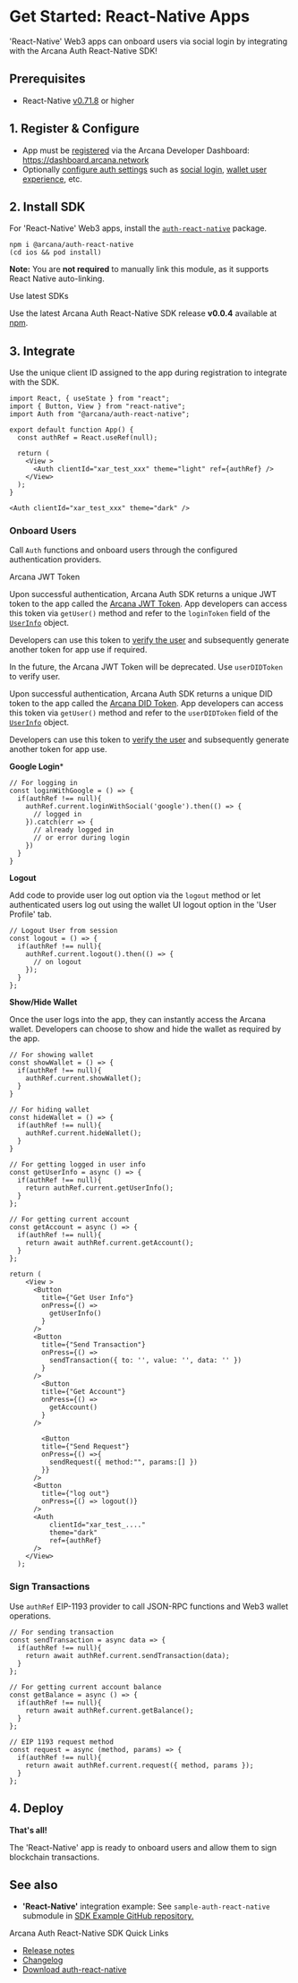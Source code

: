 # Get Started: React-Native Apps

'React-Native' Web3 apps can onboard users via social login by integrating with the Arcana Auth React-Native SDK!

## Prerequisites

- React-Native [v0.71.8](https://reactnative.dev/versions) or higher

## 1. Register & Configure

- App must be [registered](../../../setup/config-auth/register-app/) via the Arcana Developer Dashboard: <https://dashboard.arcana.network>
- Optionally [configure auth settings](../../../setup/config-auth/) such as [social login](../../../concepts/social-login/), [wallet user experience](../../../concepts/anwallet/), etc.

## 2. Install SDK

For 'React-Native' Web3 apps, install the [`auth-react-native`](https://www.npmjs.com/package/@arcana/auth-react-native) package.

```
npm i @arcana/auth-react-native
(cd ios && pod install)

```

**Note:** You are **not required** to manually link this module, as it supports React Native auto-linking.

Use latest SDKs

Use the latest Arcana Auth React-Native SDK release **v0.0.4** available at [npm](https://www.npmjs.com/package/@arcana/auth-react-native).

## 3. Integrate

Use the unique client ID assigned to the app during registration to integrate with the SDK.

```
import React, { useState } from "react";
import { Button, View } from "react-native";
import Auth from "@arcana/auth-react-native";

export default function App() {
  const authRef = React.useRef(null);

  return (
    <View >
      <Auth clientId="xar_test_xxx" theme="light" ref={authRef} />
    </View>
  );
}

```

```
<Auth clientId="xar_test_xxx" theme="dark" />

```

### Onboard Users

Call `Auth` functions and onboard users through the configured authentication providers.

Arcana JWT Token

Upon successful authentication, Arcana Auth SDK returns a unique JWT token to the app called the [Arcana JWT Token](../../../concepts/an-jwt-token/). App developers can access this token via `getUser()` method and refer to the `loginToken` field of the [`UserInfo`](https://authsdk-ref-guide.netlify.app/interfaces/userinfo) object.

Developers can use this token to [verify the user](../../../concepts/jwt-token-validation/) and subsequently generate another token for app use if required.

In the future, the Arcana JWT Token will be deprecated. Use `userDIDToken` to verify user.

Upon successful authentication, Arcana Auth SDK returns a unique DID token to the app called the [Arcana DID Token](../../../concepts/an-jwt-token/). App developers can access this token via `getUser()` method and refer to the `userDIDToken` field of the [`UserInfo`](https://authsdk-ref-guide.netlify.app/interfaces/userinfo) object.

Developers can use this token to [verify the user](../../../concepts/an-did-token/#verify-did-token) and subsequently generate another token for app use.

**Google Login**\*

```
// For logging in
const loginWithGoogle = () => {
  if(authRef !== null){
    authRef.current.loginWithSocial('google').then(() => {
      // logged in
    }).catch(err => {
      // already logged in
      // or error during login
    }) 
  }
}

```

**Logout**

Add code to provide user log out option via the `logout` method or let authenticated users log out using the wallet UI logout option in the 'User Profile' tab.

```
// Logout User from session
const logout = () => {
  if(authRef !== null){
    authRef.current.logout().then(() => {
      // on logout
    });
  }
};

```

**Show/Hide Wallet**

Once the user logs into the app, they can instantly access the Arcana wallet. Developers can choose to show and hide the wallet as required by the app.

```
// For showing wallet
const showWallet = () => {
  if(authRef !== null){
    authRef.current.showWallet();
  }
}

// For hiding wallet
const hideWallet = () => {
  if(authRef !== null){
    authRef.current.hideWallet();
  }
}

```

```
// For getting logged in user info
const getUserInfo = async () => {
  if(authRef !== null){
    return authRef.current.getUserInfo();
  }
};

```

```
// For getting current account
const getAccount = async () => {
  if(authRef !== null){
    return await authRef.current.getAccount();
  }
};

```

```
return (
    <View >
      <Button
        title={"Get User Info"}
        onPress={() =>
          getUserInfo()
        }
      />
      <Button
        title={"Send Transaction"}
        onPress={() =>
          sendTransaction({ to: '', value: '', data: '' })
        }
      />
        <Button
        title={"Get Account"}
        onPress={() =>
          getAccount()
        }
      />

        <Button
        title={"Send Request"}
        onPress={() =>{
          sendRequest({ method:"", params:[] })
        }}
      />
      <Button
        title={"log out"}
        onPress={() => logout()}
      />
      <Auth
          clientId="xar_test_...."
          theme="dark"
          ref={authRef}
      />
    </View>
  );

```

### Sign Transactions

Use `authRef` EIP-1193 provider to call JSON-RPC functions and Web3 wallet operations.

```
// For sending transaction
const sendTransaction = async data => {
  if(authRef !== null){
    return await authRef.current.sendTransaction(data);
  }
};

// For getting current account balance
const getBalance = async () => {
  if(authRef !== null){
    return await authRef.current.getBalance();
  }
};

// EIP 1193 request method
const request = async (method, params) => {
  if(authRef !== null){
    return await authRef.current.request({ method, params });
  }
};

```

## 4. Deploy

**That's all!**

The 'React-Native' app is ready to onboard users and allow them to sign blockchain transactions.

## See also

- **'React-Native'** integration example: See `sample-auth-react-native` submodule in [SDK Example GitHub repository.](https://github.com/arcana-network/auth-examples)

Arcana Auth React-Native SDK Quick Links

- [Release notes](../../../relnotes/latest-auth-release-note/)
- [Changelog](https://github.com/arcana-network/auth-react-native/releases)
- [Download auth-react-native](https://www.npmjs.com/package/@arcana/auth-react-native)
